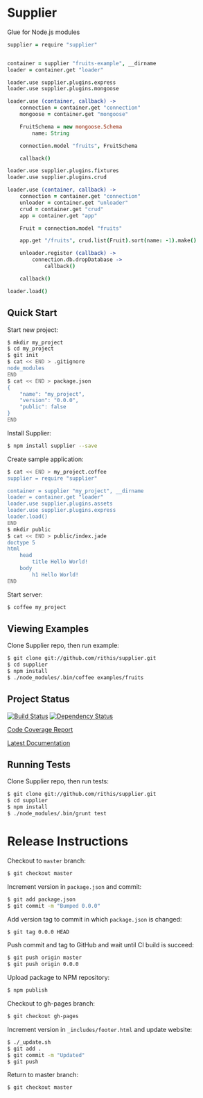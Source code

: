 # Supplier

Glue for Node.js modules

```coffeescript
supplier = require "supplier"


container = supplier "fruits-example", __dirname
loader = container.get "loader"

loader.use supplier.plugins.express
loader.use supplier.plugins.mongoose

loader.use (container, callback) ->
    connection = container.get "connection"
    mongoose = container.get "mongoose"

    FruitSchema = new mongoose.Schema
        name: String

    connection.model "fruits", FruitSchema

    callback()

loader.use supplier.plugins.fixtures
loader.use supplier.plugins.crud

loader.use (container, callback) ->
    connection = container.get "connection"
    unloader = container.get "unloader"
    crud = container.get "crud"
    app = container.get "app"

    Fruit = connection.model "fruits"

    app.get "/fruits", crud.list(Fruit).sort(name: -1).make()

    unloader.register (callback) ->
        connection.db.dropDatabase ->
            callback()

    callback()

loader.load()
```

## Quick Start

Start new project:

```sh
$ mkdir my_project
$ cd my_project
$ git init
$ cat << END > .gitignore
node_modules
END
$ cat << END > package.json
{
    "name": "my_project",
    "version": "0.0.0",
    "public": false
}
END
```

Install Supplier:

```sh
$ npm install supplier --save
```

Create sample application:

```sh
$ cat << END > my_project.coffee
supplier = require "supplier"

container = supplier "my_project", __dirname
loader = container.get "loader"
loader.use supplier.plugins.assets
loader.use supplier.plugins.express
loader.load()
END
$ mkdir public
$ cat << END > public/index.jade
doctype 5
html
    head
        title Hello World!
    body
        h1 Hello World!
END
```

Start server:

```sh
$ coffee my_project
```

## Viewing Examples

Clone Supplier repo, then run example:

```sh
$ git clone git://github.com/rithis/supplier.git
$ cd supplier
$ npm install
$ ./node_modules/.bin/coffee examples/fruits
```

## Project Status

[![Build Status](http://teamcity.rithis.com/httpAuth/app/rest/builds/buildType:id:bt4,branch:master/statusIcon?guest=1)](http://teamcity.rithis.com/viewType.html?buildTypeId=bt4&guest=1) [![Dependency Status](https://gemnasium.com/rithis/supplier.png)](https://gemnasium.com/rithis/supplier)

[Code Coverage Report](http://teamcity.rithis.com/repository/download/bt4/.lastFinished/coverage.html)

[Latest Documentation](http://teamcity.rithis.com/repository/download/bt4/.lastFinished/docs.tar.gz!docs/supplier.html)

## Running Tests

Clone Supplier repo, then run tests:

```sh
$ git clone git://github.com/rithis/supplier.git
$ cd supplier
$ npm install
$ ./node_modules/.bin/grunt test
```

# Release Instructions

Checkout to `master` branch:

```sh
$ git checkout master
```

Increment version in `package.json` and commit:

```sh
$ git add package.json
$ git commit -m "Bumped 0.0.0"
```

Add version tag to commit in which `package.json` is changed:

```sh
$ git tag 0.0.0 HEAD
```

Push commit and tag to GitHub and wait until CI build is succeed:

```sh
$ git push origin master
$ git push origin 0.0.0
```

Upload package to NPM repository:

```sh
$ npm publish
```

Checkout to gh-pages branch:

```sh
$ git checkout gh-pages
```

Increment version in `_includes/footer.html` and update website:

```sh
$ ./_update.sh
$ git add .
$ git commit -m "Updated"
$ git push
```

Return to master branch:

```sh
$ git checkout master
```
